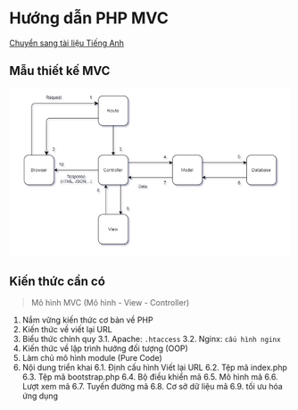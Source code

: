 # Hướng dẫn PHP MVC

[Chuyển sang tài liệu Tiếng Anh](https://github.com/De-Ying-Course/php-mvc-tutorial/blob/main/README.md)

## Mẫu thiết kế MVC

![screenshot](./php_mvc_design_pattern.png)

## Kiến thức cần có

> Mô hình MVC (Mô hình - View - Controller)

1. Nắm vững kiến thức cơ bản về PHP
2. Kiến thức về viết lại URL
3. Biểu thức chính quy
    3.1. Apache: `.htaccess`
    3.2. Nginx: `cấu hình nginx`
4. Kiến thức về lập trình hướng đối tượng (OOP)
5. Làm chủ mô hình module (Pure Code)
6. Nội dung triển khai
    6.1. Định cấu hình Viết lại URL
    6.2. Tệp mã index.php
    6.3. Tệp mã bootstrap.php
    6.4. Bộ điều khiển mã
    6.5. Mô hình mã
    6.6. Lượt xem mã
    6.7. Tuyến đường mã
    6.8. Cơ sở dữ liệu mã
    6.9. tối ưu hóa ứng dụng